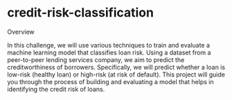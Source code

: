 # credit-risk-classification

Overview

In this challenge, we will use various techniques to train and evaluate a machine learning model that classifies loan risk. Using a dataset from a peer-to-peer lending services company, we aim to predict the creditworthiness of borrowers. Specifically, we will predict whether a loan is low-risk (healthy loan) or high-risk (at risk of default). This project will guide you through the process of building and evaluating a model that helps in identifying the credit risk of loans.
